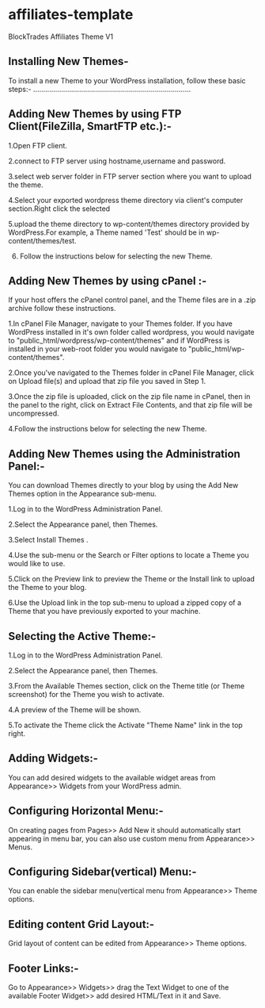 # affiliates-template
BlockTrades Affiliates Theme V1
                         
Installing New Themes-
--------------------- 


To install a new Theme to your WordPress installation, follow these basic steps:-
...............................................................................

Adding New Themes by using FTP Client(FileZilla, SmartFTP etc.):-
---------------------------------

1.Open FTP client.

2.connect to FTP server using hostname,username and password.

3.select web server folder in FTP server section where you want to upload the theme.

4.Select your exported wordpress theme directory via client's computer section.Right click the selected

5.upload the theme directory to wp-content/themes directory provided by WordPress.For example, a Theme named 'Test' should be in wp-content/themes/test. 

6. Follow the instructions below for selecting the new Theme.


Adding New Themes by using cPanel :-
---------------------------------

If your host offers the cPanel control panel, and the Theme files are in a .zip archive follow these instructions. 


1.In cPanel File Manager, navigate to your Themes folder. If you have WordPress installed in  it's own folder called wordpress, you would navigate to "public_html/wordpress/wp-content/themes" and if WordPress is installed in your web-root folder you would navigate to "public_html/wp-content/themes". 

2.Once you've navigated to the Themes folder in cPanel File Manager, click on Upload file(s) and upload that zip file you saved in Step 1. 

3.Once the zip file is uploaded, click on the zip file name in cPanel, then in the panel to the   right, click on Extract File Contents, and that zip file will be uncompressed. 

4.Follow the instructions below for selecting the new Theme. 


Adding New Themes using the Administration Panel:-
------------------------------------------------

You can download Themes directly to your blog by using the Add New Themes option in the Appearance sub-menu. 

1.Log in to the WordPress Administration Panel. 

2.Select the Appearance panel, then Themes.

3.Select Install Themes .

4.Use the sub-menu or the Search or Filter options to locate a Theme you would like to use. 

5.Click on the Preview link to preview the Theme or the Install link to upload the Theme to   your blog.

6.Use the Upload link in the top sub-menu to upload a zipped copy of a Theme that you have   previously exported to your machine. 


Selecting the Active Theme:-
---------------------------

1.Log in to the WordPress Administration Panel. 

2.Select the Appearance panel, then Themes. 

3.From the Available Themes section, click on the Theme title (or Theme   screenshot) for the   Theme you wish to activate.

4.A preview of the Theme will be shown. 

5.To activate the Theme click the Activate "Theme Name" link in the top right. 


Adding Widgets:-
---------------

 You can add desired widgets to the available widget areas from Appearance>> Widgets from your WordPress admin.
 

Configuring Horizontal Menu:-
----------------------------

 On creating pages from Pages>> Add New it should automatically start appearing in menu bar, you can also use custom menu from Appearance>> Menus.
 

Configuring Sidebar(vertical) Menu:-
-----------------------------------

You can enable the sidebar menu(vertical menu from Appearance>> Theme options.
 

Editing content Grid Layout:-
----------------------------

Grid layout of content can be edited from Appearance>> Theme options.
 

Footer Links:-
-------------

Go to Appearance>> Widgets>> drag the Text Widget to one of the available Footer Widget>> add desired HTML/Text in it and Save.

 
